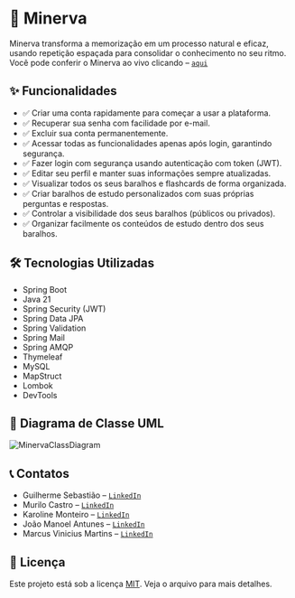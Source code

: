 # 🧠 Minerva
Minerva transforma a memorização em um processo natural e eficaz, usando repetição espaçada para consolidar o conhecimento no seu ritmo. Você pode conferir o Minerva ao vivo clicando – [`aqui`](https://minervaflashcards.com.br)

## ✨ Funcionalidades

- ✅ Criar uma conta rapidamente para começar a usar a plataforma.
- ✅ Recuperar sua senha com facilidade por e-mail.
- ✅ Excluir sua conta permanentemente.
- ✅ Acessar todas as funcionalidades apenas após login, garantindo segurança.
- ✅ Fazer login com segurança usando autenticação com token (JWT).
- ✅ Editar seu perfil e manter suas informações sempre atualizadas.
- ✅ Visualizar todos os seus baralhos e flashcards de forma organizada.
- ✅ Criar baralhos de estudo personalizados com suas próprias perguntas e respostas.
- ✅ Controlar a visibilidade dos seus baralhos (públicos ou privados).
- ✅ Organizar facilmente os conteúdos de estudo dentro dos seus baralhos.

## 🛠️ Tecnologias Utilizadas

- Spring Boot
- Java 21
- Spring Security (JWT)
- Spring Data JPA
- Spring Validation
- Spring Mail
- Spring AMQP
- Thymeleaf
- MySQL
- MapStruct
- Lombok
- DevTools

## 🧩 Diagrama de Classe UML

![MinervaClassDiagram](https://github.com/user-attachments/assets/7ac93273-fb59-441f-a029-9b9b5852c3ea)

## 📞 Contatos

  - Guilherme Sebastião – [`LinkedIn`](https://www.linkedin.com/in/guilherme-sebastiao)
  - Murilo Castro – [`LinkedIn`](https://www.linkedin.com/in/jo%C3%A3o-manoel-ramos-antunes-957b23351)
  - Karoline Monteiro – [`LinkedIn`](https://www.linkedin.com/in/karoline-monteiro-de-souza)
  - João Manoel Antunes – [`LinkedIn`](https://www.linkedin.com/in/murilo-a-de-castro)
  -  Marcus Vinicius Martins – [`LinkedIn`]()
    
## 📃 Licença

Este projeto está sob a licença [MIT](./LICENSE). Veja o arquivo para mais detalhes.
